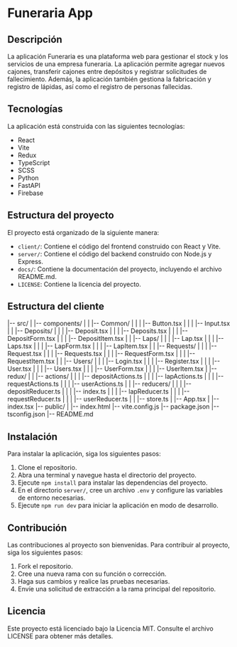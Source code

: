 # Funeraria App

## Descripción
La aplicación Funeraria es una plataforma web para gestionar el stock y los servicios de una empresa funeraria. La aplicación permite agregar nuevos cajones, transferir cajones entre depósitos y registrar solicitudes de fallecimiento. Además, la aplicación también gestiona la fabricación y registro de lápidas, así como el registro de personas fallecidas.

## Tecnologías
La aplicación está construida con las siguientes tecnologías:

- React
- Vite
- Redux
- TypeScript
- SCSS
- Python
- FastAPI
- Firebase

## Estructura del proyecto
El proyecto está organizado de la siguiente manera:

- `client/`: Contiene el código del frontend construido con React y Vite.
- `server/`: Contiene el código del backend construido con Node.js y Express.
- `docs/`: Contiene la documentación del proyecto, incluyendo el archivo README.md.
- `LICENSE`: Contiene la licencia del proyecto.

## Estructura del cliente
|-- src/
|   |-- components/
|   |   |-- Common/
|   |   |   |-- Button.tsx
|   |   |   |-- Input.tsx
|   |   |-- Deposits/
|   |   |   |-- Deposit.tsx
|   |   |   |-- Deposits.tsx
|   |   |   |-- DepositForm.tsx
|   |   |   |-- DepositItem.tsx
|   |   |-- Laps/
|   |   |   |-- Lap.tsx
|   |   |   |-- Laps.tsx
|   |   |   |-- LapForm.tsx
|   |   |   |-- LapItem.tsx
|   |   |-- Requests/
|   |   |   |-- Request.tsx
|   |   |   |-- Requests.tsx
|   |   |   |-- RequestForm.tsx
|   |   |   |-- RequestItem.tsx
|   |   |-- Users/
|   |   |   |-- Login.tsx
|   |   |   |-- Register.tsx
|   |   |   |-- User.tsx
|   |   |   |-- Users.tsx
|   |   |   |-- UserForm.tsx
|   |   |   |-- UserItem.tsx
|   |-- redux/
|   |   |-- actions/
|   |   |   |-- depositActions.ts
|   |   |   |-- lapActions.ts
|   |   |   |-- requestActions.ts
|   |   |   |-- userActions.ts
|   |   |-- reducers/
|   |   |   |-- depositReducer.ts
|   |   |   |-- index.ts
|   |   |   |-- lapReducer.ts
|   |   |   |-- requestReducer.ts
|   |   |   |-- userReducer.ts
|   |   |-- store.ts
|   |-- App.tsx
|   |-- index.tsx
|-- public/
|   |-- index.html
|-- vite.config.js
|-- package.json
|-- tsconfig.json
|-- README.md



## Instalación
Para instalar la aplicación, siga los siguientes pasos:

1. Clone el repositorio.
2. Abra una terminal y navegue hasta el directorio del proyecto.
3. Ejecute `npm install` para instalar las dependencias del proyecto.
4. En el directorio `server/`, cree un archivo `.env` y configure las variables de entorno necesarias.
5. Ejecute `npm run dev` para iniciar la aplicación en modo de desarrollo.

## Contribución
Las contribuciones al proyecto son bienvenidas. Para contribuir al proyecto, siga los siguientes pasos:

1. Fork el repositorio.
2. Cree una nueva rama con su función o corrección.
3. Haga sus cambios y realice las pruebas necesarias.
4. Envíe una solicitud de extracción a la rama principal del repositorio.

## Licencia
Este proyecto está licenciado bajo la Licencia MIT. Consulte el archivo LICENSE para obtener más detalles.
